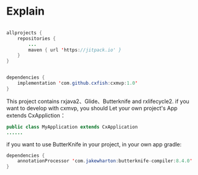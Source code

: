 Explain
=======


```Java

allprojects {
	repositories {
		...
		maven { url 'https://jitpack.io' }
	}
}


dependencies {
    implementation 'com.github.cxfish:cxmvp:1.0'
}
```


This project contains rxjava2、Glide、Butterknife and rxlifecycle2.
if you want to develop with cxmvp, you should Let your own project's App extends CxAppliction：


```Java
public class MyApplication extends CxApplication
......
```

if you want to use ButterKnife in your project, in your own app gradle:

```Java
dependencies {
    annotationProcessor 'com.jakewharton:butterknife-compiler:8.4.0'
}
```
